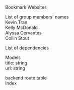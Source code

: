 Bookmark Websites  
   
    
List of group members' names    
Kevin Tran  
Kelly McDonald   
Alyssa Cervantes  
Collin Stout   

List of dependencies

Models           
title: string  
url: string  

backend route table  
Index 
